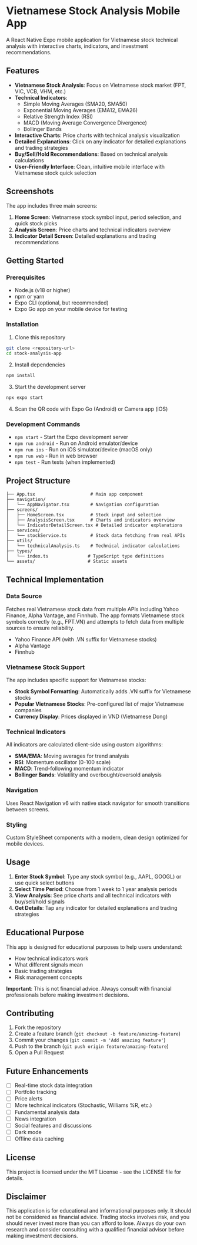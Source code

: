 # Vietnamese Stock Analysis Mobile App

A React Native Expo mobile application for Vietnamese stock technical analysis with interactive charts, indicators, and investment recommendations.

## Features

- **Vietnamese Stock Analysis**: Focus on Vietnamese stock market (FPT, VIC, VCB, VHM, etc.)
- **Technical Indicators**: 
  - Simple Moving Averages (SMA20, SMA50)
  - Exponential Moving Averages (EMA12, EMA26)
  - Relative Strength Index (RSI)
  - MACD (Moving Average Convergence Divergence)
  - Bollinger Bands
- **Interactive Charts**: Price charts with technical analysis visualization
- **Detailed Explanations**: Click on any indicator for detailed explanations and trading strategies
- **Buy/Sell/Hold Recommendations**: Based on technical analysis calculations
- **User-Friendly Interface**: Clean, intuitive mobile interface with Vietnamese stock quick selection

## Screenshots

The app includes three main screens:
1. **Home Screen**: Vietnamese stock symbol input, period selection, and quick stock picks
2. **Analysis Screen**: Price charts and technical indicators overview
3. **Indicator Detail Screen**: Detailed explanations and trading recommendations

## Getting Started

### Prerequisites

- Node.js (v18 or higher)
- npm or yarn
- Expo CLI (optional, but recommended)
- Expo Go app on your mobile device for testing

### Installation

1. Clone this repository
```bash
git clone <repository-url>
cd stock-analysis-app
```

2. Install dependencies
```bash
npm install
```

3. Start the development server
```bash
npx expo start
```

4. Scan the QR code with Expo Go (Android) or Camera app (iOS)

### Development Commands

- `npm start` - Start the Expo development server
- `npm run android` - Run on Android emulator/device
- `npm run ios` - Run on iOS simulator/device (macOS only)
- `npm run web` - Run in web browser
- `npm test` - Run tests (when implemented)

## Project Structure

```
├── App.tsx                     # Main app component
├── navigation/
│   └── AppNavigator.tsx        # Navigation configuration
├── screens/
│   ├── HomeScreen.tsx          # Stock input and selection
│   ├── AnalysisScreen.tsx      # Charts and indicators overview
│   └── IndicatorDetailScreen.tsx # Detailed indicator explanations
├── services/
│   └── stockService.ts         # Stock data fetching from real APIs
├── utils/
│   └── technicalAnalysis.ts    # Technical indicator calculations
├── types/
│   └── index.ts               # TypeScript type definitions
└── assets/                    # Static assets
```

## Technical Implementation

### Data Source
Fetches real Vietnamese stock data from multiple APIs including Yahoo Finance, Alpha Vantage, and Finnhub. The app formats Vietnamese stock symbols correctly (e.g., FPT.VN) and attempts to fetch data from multiple sources to ensure reliability.
- Yahoo Finance API (with .VN suffix for Vietnamese stocks)
- Alpha Vantage
- Finnhub

### Vietnamese Stock Support
The app includes specific support for Vietnamese stocks:
- **Stock Symbol Formatting**: Automatically adds .VN suffix for Vietnamese stocks
- **Popular Vietnamese Stocks**: Pre-configured list of major Vietnamese companies
- **Currency Display**: Prices displayed in VND (Vietnamese Dong)

### Technical Indicators
All indicators are calculated client-side using custom algorithms:
- **SMA/EMA**: Moving averages for trend analysis
- **RSI**: Momentum oscillator (0-100 scale)
- **MACD**: Trend-following momentum indicator
- **Bollinger Bands**: Volatility and overbought/oversold analysis

### Navigation
Uses React Navigation v6 with native stack navigator for smooth transitions between screens.

### Styling
Custom StyleSheet components with a modern, clean design optimized for mobile devices.

## Usage

1. **Enter Stock Symbol**: Type any stock symbol (e.g., AAPL, GOOGL) or use quick select buttons
2. **Select Time Period**: Choose from 1 week to 1 year analysis periods
3. **View Analysis**: See price charts and all technical indicators with buy/sell/hold signals
4. **Get Details**: Tap any indicator for detailed explanations and trading strategies

## Educational Purpose

This app is designed for educational purposes to help users understand:
- How technical indicators work
- What different signals mean
- Basic trading strategies
- Risk management concepts

**Important**: This is not financial advice. Always consult with financial professionals before making investment decisions.

## Contributing

1. Fork the repository
2. Create a feature branch (`git checkout -b feature/amazing-feature`)
3. Commit your changes (`git commit -m 'Add amazing feature'`)
4. Push to the branch (`git push origin feature/amazing-feature`)
5. Open a Pull Request

## Future Enhancements

- [ ] Real-time stock data integration
- [ ] Portfolio tracking
- [ ] Price alerts
- [ ] More technical indicators (Stochastic, Williams %R, etc.)
- [ ] Fundamental analysis data
- [ ] News integration
- [ ] Social features and discussions
- [ ] Dark mode
- [ ] Offline data caching

## License

This project is licensed under the MIT License - see the LICENSE file for details.

## Disclaimer

This application is for educational and informational purposes only. It should not be considered as financial advice. Trading stocks involves risk, and you should never invest more than you can afford to lose. Always do your own research and consider consulting with a qualified financial advisor before making investment decisions.